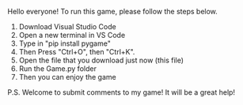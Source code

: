Hello everyone! To run this game, please follow the steps below.

1. Download Visual Studio Code
2. Open a new terminal in VS Code
3. Type in "pip install pygame"
4. Then Press "Ctrl+O", then "Ctrl+K".
5. Open the file that you download just now (this file)
6. Run the Game.py folder
7. Then you can enjoy the game

P.S. Welcome to submit comments to my game! It will be a great help!

